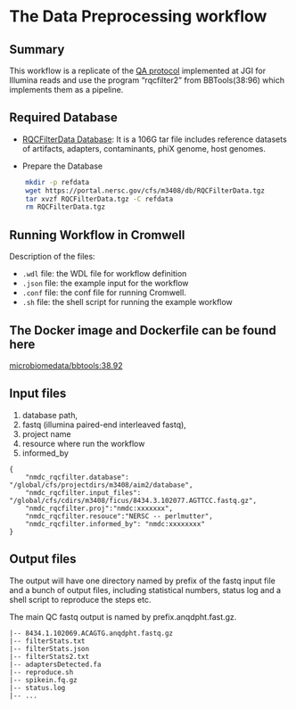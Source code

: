 # The Data Preprocessing workflow

## Summary

This workflow is a replicate of the [QA protocol](https://jgi.doe.gov/data-and-tools/software-tools/bbtools/bb-tools-user-guide/data-preprocessing/) implemented at JGI for Illumina reads and use the program “rqcfilter2” from BBTools(38:96) which implements them as a pipeline. 

## Required Database

* [RQCFilterData Database](https://portal.nersc.gov/cfs/m3408/db/RQCFilterData.tgz): It is a 106G tar file includes reference datasets of artifacts, adapters, contaminants, phiX genome, host genomes.  

* Prepare the Database

```bash
	mkdir -p refdata
	wget https://portal.nersc.gov/cfs/m3408/db/RQCFilterData.tgz
	tar xvzf RQCFilterData.tgz -C refdata
	rm RQCFilterData.tgz
```

## Running Workflow in Cromwell

Description of the files:
 - `.wdl` file: the WDL file for workflow definition
 - `.json` file: the example input for the workflow
 - `.conf` file: the conf file for running Cromwell.
 - `.sh` file: the shell script for running the example workflow

## The Docker image and Dockerfile can be found here

[microbiomedata/bbtools:38.92](https://hub.docker.com/r/microbiomedata/bbtools)

## Input files

1. database path, 
2. fastq (illumina paired-end interleaved fastq), 
3. project name 
4. resource where run the workflow
5. informed_by 

```
{
    "nmdc_rqcfilter.database": "/global/cfs/projectdirs/m3408/aim2/database", 
    "nmdc_rqcfilter.input_files": "/global/cfs/cdirs/m3408/ficus/8434.3.102077.AGTTCC.fastq.gz", 
    "nmdc_rqcfilter.proj":"nmdc:xxxxxxx",
    "nmdc_rqcfilter.resouce":"NERSC -- perlmutter",
    "nmdc_rqcfilter.informed_by": "nmdc:xxxxxxxx"
}
```

## Output files

The output will have one directory named by prefix of the fastq input file and a bunch of output files, including statistical numbers, status log and a shell script to reproduce the steps etc. 

The main QC fastq output is named by prefix.anqdpht.fast.gz. 

```
|-- 8434.1.102069.ACAGTG.anqdpht.fastq.gz
|-- filterStats.txt
|-- filterStats.json
|-- filterStats2.txt
|-- adaptersDetected.fa
|-- reproduce.sh
|-- spikein.fq.gz
|-- status.log
|-- ...
```
